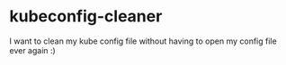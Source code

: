 # kubeconfig-cleaner
I want to clean my kube config file without having to open my config file ever again :)
